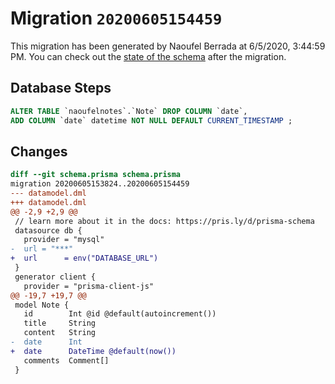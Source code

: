 # Migration `20200605154459`

This migration has been generated by Naoufel Berrada at 6/5/2020, 3:44:59 PM.
You can check out the [state of the schema](./schema.prisma) after the migration.

## Database Steps

```sql
ALTER TABLE `naoufelnotes`.`Note` DROP COLUMN `date`,
ADD COLUMN `date` datetime NOT NULL DEFAULT CURRENT_TIMESTAMP ;
```

## Changes

```diff
diff --git schema.prisma schema.prisma
migration 20200605153824..20200605154459
--- datamodel.dml
+++ datamodel.dml
@@ -2,9 +2,9 @@
 // learn more about it in the docs: https://pris.ly/d/prisma-schema
 datasource db {
   provider = "mysql"
-  url = "***"
+  url      = env("DATABASE_URL")
 }
 generator client {
   provider = "prisma-client-js"
@@ -19,7 +19,7 @@
 model Note {
   id        Int @id @default(autoincrement())
   title     String
   content   String
-  date      Int
+  date      DateTime @default(now())
   comments  Comment[]
 }
```


